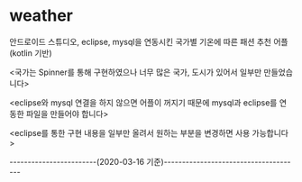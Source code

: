 # weather

안드로이드 스튜디오, eclipse, mysql을 연동시킨 국가별 기온에 따른 패션 추천 어플(kotlin 기반)

<국가는 Spinner를 통해 구현하였으나 너무 많은 국가, 도시가 있어서 일부만 만들었습니다>

<eclipse와 mysql 연결을 하지 않으면 어플이 꺼지기 때문에 mysql과 eclipse를 연동한 파일을 만들어야 합니다>

<eclipse를 통한 구현 내용을 일부만 올려서 원하는 부분을 변경하면 사용 가능합니다>



------------------------(2020-03-16 기준)--------------------------------------

